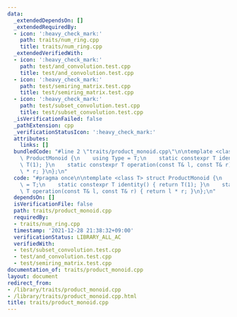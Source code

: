 ```yaml
---
data:
  _extendedDependsOn: []
  _extendedRequiredBy:
  - icon: ':heavy_check_mark:'
    path: traits/num_ring.cpp
    title: traits/num_ring.cpp
  _extendedVerifiedWith:
  - icon: ':heavy_check_mark:'
    path: test/and_convolution.test.cpp
    title: test/and_convolution.test.cpp
  - icon: ':heavy_check_mark:'
    path: test/semiring_matrix.test.cpp
    title: test/semiring_matrix.test.cpp
  - icon: ':heavy_check_mark:'
    path: test/subset_convolution.test.cpp
    title: test/subset_convolution.test.cpp
  _isVerificationFailed: false
  _pathExtension: cpp
  _verificationStatusIcon: ':heavy_check_mark:'
  attributes:
    links: []
  bundledCode: "#line 2 \"traits/product_monoid.cpp\"\n\ntemplate <class T> struct\
    \ ProductMonoid {\n    using Type = T;\n    static constexpr T identity() { return\
    \ T(1); }\n    static constexpr T operation(const T& l, const T& r) { return l\
    \ * r; }\n};\n"
  code: "#pragma once\n\ntemplate <class T> struct ProductMonoid {\n    using Type\
    \ = T;\n    static constexpr T identity() { return T(1); }\n    static constexpr\
    \ T operation(const T& l, const T& r) { return l * r; }\n};\n"
  dependsOn: []
  isVerificationFile: false
  path: traits/product_monoid.cpp
  requiredBy:
  - traits/num_ring.cpp
  timestamp: '2021-12-28 21:38:32+09:00'
  verificationStatus: LIBRARY_ALL_AC
  verifiedWith:
  - test/subset_convolution.test.cpp
  - test/and_convolution.test.cpp
  - test/semiring_matrix.test.cpp
documentation_of: traits/product_monoid.cpp
layout: document
redirect_from:
- /library/traits/product_monoid.cpp
- /library/traits/product_monoid.cpp.html
title: traits/product_monoid.cpp
---
```

